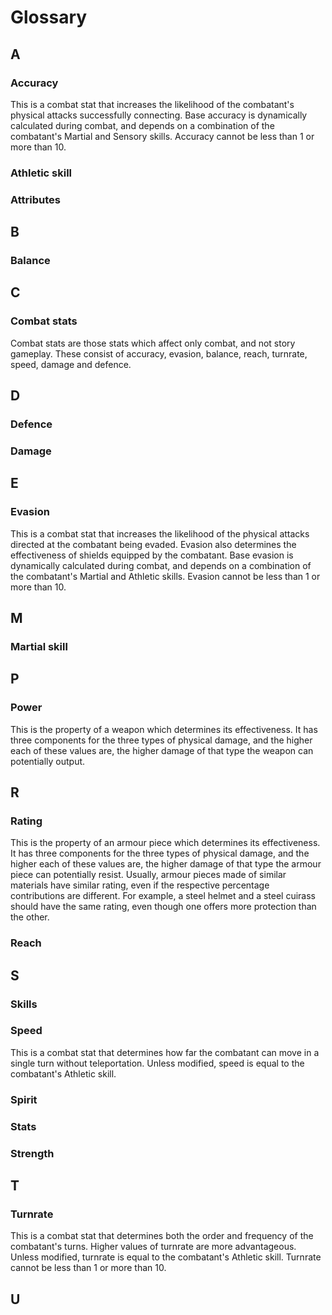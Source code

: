 # Glossary

## A

### Accuracy

This is a combat stat that increases the likelihood of the combatant's physical attacks successfully connecting. Base accuracy is dynamically calculated during combat, and depends on a combination of the combatant's Martial and Sensory skills. Accuracy cannot be less than 1 or more than 10.

### Athletic skill

### Attributes

## B

### Balance

## C

### Combat stats

Combat stats are those stats which affect only combat, and not story gameplay. These consist of accuracy, evasion, balance, reach, turnrate, speed, damage and defence.

## D

### Defence

### Damage

## E

### Evasion

This is a combat stat that increases the likelihood of the physical attacks directed at the combatant being evaded. Evasion also determines the effectiveness of shields equipped by the combatant. Base evasion is dynamically calculated during combat, and depends on a combination of the combatant's Martial and Athletic skills. Evasion cannot be less than 1 or more than 10.

## M

### Martial skill

## P

### Power

This is the property of a weapon which determines its effectiveness. It has three components for the three types of physical damage, and the higher each of these values are, the higher damage of that type the weapon can potentially output.

## R

### Rating

This is the property of an armour piece which determines its effectiveness. It has three components for the three types of physical damage, and the higher each of these values are, the higher damage of that type the armour piece can potentially resist. Usually, armour pieces made of similar materials have similar rating, even if the respective percentage contributions are different. For example, a steel helmet and a steel cuirass should have the same rating, even though one offers more protection than the other.

### Reach

## S

### Skills

### Speed

This is a combat stat that determines how far the combatant can move in a single turn without teleportation. Unless modified, speed is equal to the combatant's Athletic skill.

### Spirit

### Stats

### Strength

## T

### Turnrate

This is a combat stat that determines both the order and frequency of the combatant's turns. Higher values of turnrate are more advantageous. Unless modified, turnrate is equal to the combatant's Athletic skill. Turnrate cannot be less than 1 or more than 10.

## U
